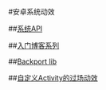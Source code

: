 #安卓系统动效

##[系统API](https://developer.android.com/training/material/animations.html#Transitions)

##[入门博客系列](http://www.androiddesignpatterns.com/2014/12/activity-fragment-transitions-in-android-lollipop-part1.html)

##[Backport lib](https://github.com/andkulikov/Transitions-Everywhere)

##[自定义Activity的过场动效](https://www.youtube.com/watch?v=CPxkoe2MraA)